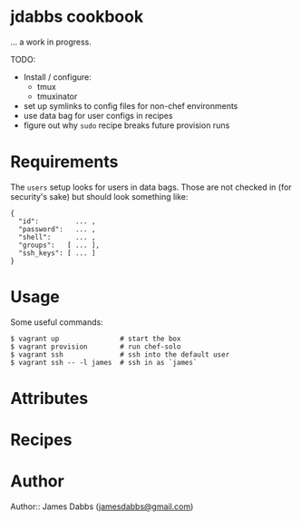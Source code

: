 # jdabbs cookbook

... a work in progress.

TODO:
* Install / configure:
  * tmux
  * tmuxinator
* set up symlinks to config files for non-chef environments
* use data bag for user configs in recipes
* figure out why `sudo` recipe breaks future provision runs

# Requirements

The `users` setup looks for users in data bags. Those are not checked in (for security's sake)
but should look something like:

```
{
  "id":         ... ,
  "password":   ... ,
  "shell":      ... ,
  "groups":   [ ... ],
  "ssh_keys": [ ... ]
}
```

# Usage

Some useful commands:

```
$ vagrant up               # start the box
$ vagrant provision        # run chef-solo
$ vagrant ssh              # ssh into the default user
$ vagrant ssh -- -l james  # ssh in as `james`
```

# Attributes

# Recipes

# Author

Author:: James Dabbs (jamesdabbs@gmail.com)
